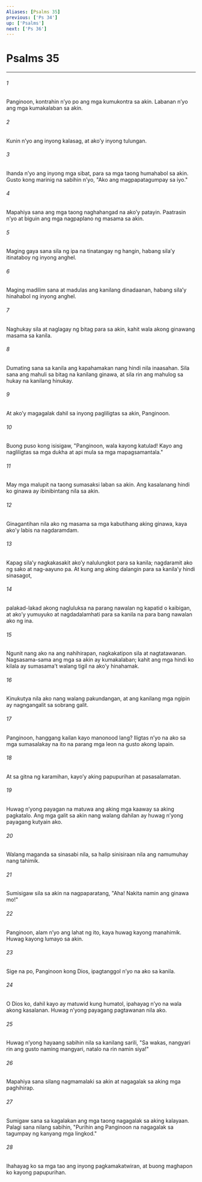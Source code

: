 ```yaml
---
Aliases: [Psalms 35]
previous: ['Ps 34']
up: ['Psalms']
next: ['Ps 36']
---
```

# Psalms 35

***






















###### 1 










Panginoon, kontrahin nʼyo po ang mga kumukontra sa akin. Labanan nʼyo ang mga kumakalaban sa akin. 





















###### 2 










Kunin nʼyo ang inyong kalasag, at akoʼy inyong tulungan. 





















###### 3 










Ihanda nʼyo ang inyong mga sibat, para sa mga taong humahabol sa akin. Gusto kong marinig na sabihin nʼyo, "Ako ang magpapatagumpay sa iyo." 





















###### 4 










Mapahiya sana ang mga taong naghahangad na akoʼy patayin. Paatrasin nʼyo at biguin ang mga nagpaplano ng masama sa akin. 





















###### 5 










Maging gaya sana sila ng ipa na tinatangay ng hangin, habang silaʼy itinataboy ng inyong anghel. 





















###### 6 










Maging madilim sana at madulas ang kanilang dinadaanan, habang silaʼy hinahabol ng inyong anghel. 





















###### 7 










Naghukay sila at naglagay ng bitag para sa akin, kahit wala akong ginawang masama sa kanila. 





















###### 8 










Dumating sana sa kanila ang kapahamakan nang hindi nila inaasahan. Sila sana ang mahuli sa bitag na kanilang ginawa, at sila rin ang mahulog sa hukay na kanilang hinukay. 





















###### 9 










At akoʼy magagalak dahil sa inyong pagliligtas sa akin, Panginoon. 





















###### 10 










Buong puso kong isisigaw, "Panginoon, wala kayong katulad! Kayo ang nagliligtas sa mga dukha at api mula sa mga mapagsamantala." 





















###### 11 










May mga malupit na taong sumasaksi laban sa akin. Ang kasalanang hindi ko ginawa ay ibinibintang nila sa akin. 





















###### 12 










Ginagantihan nila ako ng masama sa mga kabutihang aking ginawa, kaya akoʼy labis na nagdaramdam. 





















###### 13 










Kapag silaʼy nagkakasakit akoʼy nalulungkot para sa kanila; nagdaramit ako ng sako at nag-aayuno pa. At kung ang aking dalangin para sa kanilaʼy hindi sinasagot, 





















###### 14 










palakad-lakad akong nagluluksa na parang nawalan ng kapatid o kaibigan, at akoʼy yumuyuko at nagdadalamhati para sa kanila na para bang nawalan ako ng ina. 





















###### 15 










Ngunit nang ako na ang nahihirapan, nagkakatipon sila at nagtatawanan. Nagsasama-sama ang mga sa akin ay kumakalaban; kahit ang mga hindi ko kilala ay sumasamaʼt walang tigil na akoʼy hinahamak. 





















###### 16 










Kinukutya nila ako nang walang pakundangan, at ang kanilang mga ngipin ay nagngangalit sa sobrang galit. 





















###### 17 










Panginoon, hanggang kailan kayo manonood lang? Iligtas nʼyo na ako sa mga sumasalakay na ito na parang mga leon na gusto akong lapain. 





















###### 18 










At sa gitna ng karamihan, kayoʼy aking papupurihan at pasasalamatan. 





















###### 19 










Huwag nʼyong payagan na matuwa ang aking mga kaaway sa aking pagkatalo. Ang mga galit sa akin nang walang dahilan ay huwag nʼyong payagang kutyain ako. 





















###### 20 










Walang maganda sa sinasabi nila, sa halip sinisiraan nila ang namumuhay nang tahimik. 





















###### 21 










Sumisigaw sila sa akin na nagpaparatang, "Aha! Nakita namin ang ginawa mo!" 





















###### 22 










Panginoon, alam nʼyo ang lahat ng ito, kaya huwag kayong manahimik. Huwag kayong lumayo sa akin. 





















###### 23 










Sige na po, Panginoon kong Dios, ipagtanggol nʼyo na ako sa kanila. 





















###### 24 










O Dios ko, dahil kayo ay matuwid kung humatol, ipahayag nʼyo na wala akong kasalanan. Huwag nʼyong payagang pagtawanan nila ako. 





















###### 25 










Huwag nʼyong hayaang sabihin nila sa kanilang sarili, "Sa wakas, nangyari rin ang gusto naming mangyari, natalo na rin namin siya!" 





















###### 26 










Mapahiya sana silang nagmamalaki sa akin at nagagalak sa aking mga paghihirap. 





















###### 27 










Sumigaw sana sa kagalakan ang mga taong nagagalak sa aking kalayaan. Palagi sana nilang sabihin, "Purihin ang Panginoon na nagagalak sa tagumpay ng kanyang mga lingkod." 





















###### 28 










Ihahayag ko sa mga tao ang inyong pagkamakatwiran, at buong maghapon ko kayong papupurihan.
